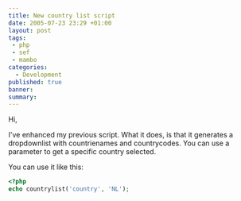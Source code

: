 ```yaml
---
title: New country list script
date: 2005-07-23 23:29 +01:00
layout: post
tags:
 - php
 - sef
 - mambo
categories:
  - Development
published: true
banner: 
summary:
---
```

Hi,

I've enhanced my previous script. What it does, is that it generates a dropdownlist with countrienames and countrycodes. You can use a parameter to get a specific country selected.

You can use it like this:

``` php
<?php
echo countrylist('country', 'NL');
```